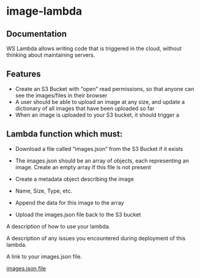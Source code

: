 # image-lambda

## Documentation

WS Lambda allows writing code that is triggered in the cloud, without thinking about maintaining servers. 

## Features

- Create an S3 Bucket with “open” read permissions, so that anyone can see the images/files in their browser
- A user should be able to upload an image at any size, and update a dictionary of all images that have been uploaded so far
- When an image is uploaded to your S3 bucket, it should trigger a 

## Lambda function which must:
  
  - Download a file called “images.json” from the S3 Bucket if it exists
  
  - The images.json should be an array of objects, each representing an image. Create an empty array if this file is not present
  
  - Create a metadata object describing the image
  
  - Name, Size, Type, etc.
  
  - Append the data for this image to the array
  
  - Upload the images.json file back to the S3 bucket


A description of how to use your lambda.

A description of any issues you encountered during deployment of this lambda.

A link to your images.json file.

[images.json file](images.json)
